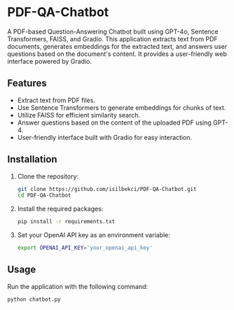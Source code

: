 # PDF-QA-Chatbot

A PDF-based Question-Answering Chatbot built using GPT-4o, Sentence Transformers, FAISS, and Gradio. This application extracts text from PDF documents, generates embeddings for the extracted text, and answers user questions based on the document's content. It provides a user-friendly web interface powered by Gradio.

## Features

- Extract text from PDF files.
- Use Sentence Transformers to generate embeddings for chunks of text.
- Utilize FAISS for efficient similarity search.
- Answer questions based on the content of the uploaded PDF using GPT-4.
- User-friendly interface built with Gradio for easy interaction.

## Installation

1. Clone the repository:

    ```bash
    git clone https://github.com/isilbekci/PDF-QA-Chatbot.git
    cd PDF-QA-Chatbot
    ```

2. Install the required packages:

    ```bash
    pip install -r requirements.txt
    ```

3. Set your OpenAI API key as an environment variable:

    ```bash
    export OPENAI_API_KEY='your_openai_api_key'
    ```

## Usage

Run the application with the following command:

```bash
python chatbot.py
